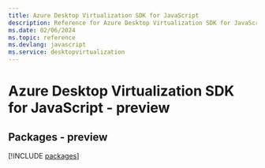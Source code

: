 ```yaml
---
title: Azure Desktop Virtualization SDK for JavaScript
description: Reference for Azure Desktop Virtualization SDK for JavaScript
ms.date: 02/06/2024
ms.topic: reference
ms.devlang: javascript
ms.service: desktopvirtualization
---
```

# Azure Desktop Virtualization SDK for JavaScript - preview
## Packages - preview
[!INCLUDE [packages](desktop-virtualization-index.md)]